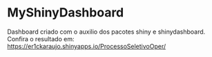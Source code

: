 # MyShinyDashboard
Dashboard criado com o auxilio dos pacotes shiny e shinydashboard.
Confira o resultado em: https://er1ckaraujo.shinyapps.io/ProcessoSeletivoOper/
